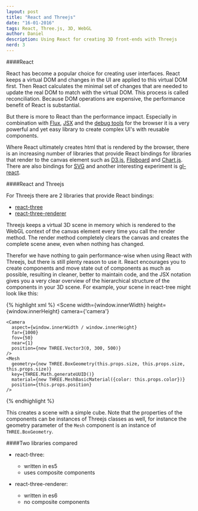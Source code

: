 ```yaml
---
layout: post
title: "React and Threejs"
date: "16-01-2016"
tags: React, Three.js, 3D, WebGL
author: Daniel
description: Using React for creating 3D front-ends with Threejs
nerd: 3
---
```


####React


React has become a popular choice for creating user interfaces. React keeps a virtual DOM and changes in the UI are applied to this virtual DOM first. Then React calculates the minimal set of changes that are needed to update the real DOM to match with the virtual DOM. This process is called reconciliation. Because DOM operations are expensive, the performance benefit of React is substantial.

But there is more to React than the performance impact. Especially in combination with [Flux](https://facebook.github.io/flux/), [JSX](https://facebook.github.io/react/docs/jsx-in-depth.html) and the [debug tools](https://facebook.github.io/react/blog/2014/01/02/react-chrome-developer-tools.html) for the browser it is a very powerful and yet easy library to create complex UI's with reusable components.

Where React ultimately creates html that is rendered by the browser, there is an increasing number of libraries that provide React bindings for libraries that render to the canvas element such as [D3.js](https://github.com/esbullington/react-d3), [Flipboard](https://github.com/Flipboard/react-canvas) and [Chart.js](https://github.com/jhudson8/react-chartjs). There are also bindings for [SVG](https://github.com/brentvatne/react-native-svg) and another interesting experiment is [gl-react](https://github.com/ProjectSeptemberInc/gl-react).



####React and Threejs

For Threejs there are 2 libraries that provide React bindings:
 - [react-three](https://github.com/Izzimach/react-three)
 - [react-three-renderer](https://github.com/toxicFork/react-three-renderer)

Threejs keeps a virtual 3D scene in memory which is rendered to the WebGL context of the canvas element every time you call the render method. The render method completely clears the canvas and creates the complete scene anew, even when nothing has changed.

Therefor we have nothing to gain performance-wise when using React with Threejs, but there is still plenty reason to use it. React encourages you to create components and move state out of components as much as possible, resulting in cleaner, better to maintain code, and the JSX notation gives you a very clear overview of the hierarchical structure of the components in your 3D scene. For example, your scene in react-tree might look like this:

{% highlight xml %}
  <Scene
    width={window.innerWidth}
    height={window.innerHeight}
    camera={'camera'}
  >
    <Camera
      aspect={window.innerWidth / window.innerHeight}
      far={1000}
      fov={50}
      near={1}
      position={new THREE.Vector3(0, 300, 500)}
    />
    <Mesh
      geometry={new THREE.BoxGeometry(this.props.size, this.props.size, this.props.size)}
      key={THREE.Math.generateUUID()}
      material={new THREE.MeshBasicMaterial({color: this.props.color})}
      position={this.props.position}
    />
  </Scene>
{% endhighlight %}


This creates a scene with a simple cube. Note that the properties of the components can be instances of Threejs classes as well, for instance the geometry parameter of the `Mesh` component is an instance of `THREE.BoxGeometry`.

####Two libraries compared

 - react-three:

   - written in es5
   - uses composite components


 - react-three-renderer:

   - written in es6
   - no composite components






